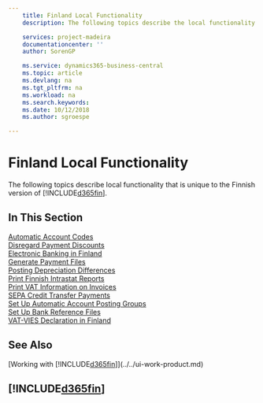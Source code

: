 ```yaml
---
    title: Finland Local Functionality
    description: The following topics describe the local functionality in the Finnish version of Business Central.

    services: project-madeira
    documentationcenter: ''
    author: SorenGP

    ms.service: dynamics365-business-central
    ms.topic: article
    ms.devlang: na
    ms.tgt_pltfrm: na
    ms.workload: na
    ms.search.keywords:
    ms.date: 10/12/2018
    ms.author: sgroespe

---
```

# Finland Local Functionality
The following topics describe local functionality that is unique to the Finnish version of [!INCLUDE[d365fin](../../includes/d365fin_md.md)].  

## In This Section  
[Automatic Account Codes](automatic-account-codes.md)  
[Disregard Payment Discounts](how-to-disregard-payment-discounts.md)  
[Electronic Banking in Finland](electronic-banking-in-finland.md)  
[Generate Payment Files](how-to-generate-payment-files.md)  
[Posting Depreciation Differences](posting-depreciation-differences.md)  
[Print Finnish Intrastat Reports](how-to-print-finnish-intrastat-reports.md)  
[Print VAT Information on Invoices](how-to-print-vat-information-on-invoices.md)  
[SEPA Credit Transfer Payments](sepa-credit-transfer-payments.md)  
[Set Up Automatic Account Posting Groups](how-to-set-up-automatic-account-posting-groups.md)  
[Set Up Bank Reference Files](how-to-set-up-bank-reference-files.md)  
[VAT-VIES Declaration in Finland](vat-vies-declaration-in-finland.md)

## See Also
[Working with [!INCLUDE[d365fin](../../includes/d365fin_md.md)]](../../ui-work-product.md)     

## [!INCLUDE[d365fin](../../includes/free_trial_md.md)]  
